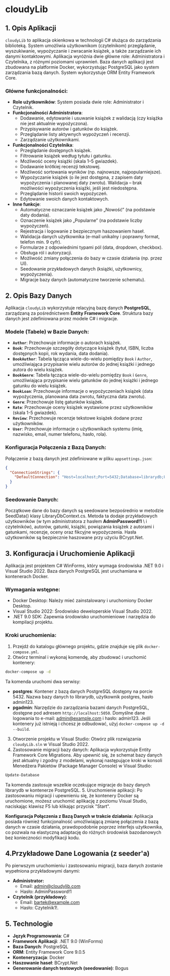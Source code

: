 # cloudyLib

## 1. Opis Aplikacji

`cloudyLib` to aplikacja okienkowa w technologii C# służąca do zarządzania biblioteką. System umożliwia użytkownikom (czytelnikom) przeglądanie, wyszukiwanie, wypożyczanie i zwracanie książek, a także zarządzanie ich danymi kontaktowymi. Aplikacja wyróżnia dwie główne role: Administratora i Czytelnika, z różnymi poziomami uprawnień. Baza danych aplikacji jest zbudowana na platformie Docker, wykorzystując PostgreSQL jako system zarządzania bazą danych. System wykorzystuje ORM Entity Framework Core.

### Główne funkcjonalności:

* **Role użytkowników**: System posiada dwie role: Administrator i Czytelnik.
* **Funkcjonalności Administratora**:
    * Dodawanie, edytowanie i usuwanie książek z walidacją (czy książka nie jest aktualnie wypożyczona).
    * Przypisywanie autorów i gatunków do książek.
    * Przeglądanie listy aktywnych wypożyczeń i recenzji.
    * Zarządzanie użytkownikami.
* **Funkcjonalności Czytelnika**:
    * Przeglądanie dostępnych książek.
    * Filtrowanie książek według tytułu i gatunku.
    * Możliwość oceny książki (skala 1–5 gwiazdek).
    * Dodawanie krótkiej recenzji tekstowej.
    * Możliwość sortowania wyników (np. najnowsze, najpopularniejsze).
    * Wypożyczanie książek (o ile jest dostępna, z zapisem daty wypożyczenia i planowanej daty zwrotu). Walidacja – brak możliwości wypożyczenia książki, jeśli jest niedostępna.
    * Przeglądanie historii swoich wypożyczeń.
    * Edytowanie swoich danych kontaktowych.
* **Inne funkcje**:
    * Automatyczne oznaczanie książek jako „Nowość” (na podstawie daty dodania).
    * Oznaczenie książek jako „Popularne” (na podstawie liczby wypożyczeń).
    * Rejestracja i logowanie z bezpiecznym haszowaniem haseł.
    * Walidacja danych użytkownika (e-mail unikalny i poprawny format, telefon min. 9 cyfr).
    * Formularze z odpowiednimi typami pól (data, dropdown, checkbox).
    * Obsługa ról i autoryzacji.
    * Możliwość zmiany połączenia do bazy w czasie działania (np. przez UI).
    * Seedowanie przykładowych danych (książki, użytkownicy, wypożyczenia).
    * Migracje bazy danych (automatyczne tworzenie schematu).

## 2. Opis Bazy Danych

Aplikacja `cloudyLib` wykorzystuje relacyjną bazę danych **PostgreSQL**, zarządzaną za pośrednictwem **Entity Framework Core**. Struktura bazy danych jest zdefiniowana przez modele C# i migracje.

### Modele (Tabele) w Bazie Danych:

* **`Author`**: Przechowuje informacje o autorach książek.
* **`Book`**: Przechowuje szczegóły dotyczące książek (tytuł, ISBN, liczba dostępnych kopii, rok wydania, data dodania).
* **`BookAuthor`**: Tabela łącząca wiele-do-wielu pomiędzy `Book` i `Author`, umożliwiająca przypisanie wielu autorów do jednej książki i jednego autora do wielu książek.
* **`BookGenre`**: Tabela łącząca wiele-do-wielu pomiędzy `Book` i `Genre`, umożliwiająca przypisanie wielu gatunków do jednej książki i jednego gatunku do wielu książek.
* **`BookLoan`**: Przechowuje informacje o wypożyczeniach książek (data wypożyczenia, planowana data zwrotu, faktyczna data zwrotu).
* **`Genre`**: Przechowuje listę gatunków książek.
* **`Rate`**: Przechowuje oceny książek wystawione przez użytkowników (skala 1-5 gwiazdek).
* **`Review`**: Przechowuje recenzje tekstowe książek dodane przez użytkowników.
* **`User`**: Przechowuje informacje o użytkownikach systemu (imię, nazwisko, email, numer telefonu, hasło, rola).

### Konfiguracja Połączenia z Bazą Danych:

Połączenie z bazą danych jest zdefiniowane w pliku `appsettings.json`:

```json
{
  "ConnectionStrings": {
    "DefaultConnection": "Host=localhost;Port=5432;Database=librarydb;Username=postgres;Password=admin123;"
  }
}
```
### Seedowanie Danych:
Początkowe dane do bazy danych są seedowane bezpośrednio w metodzie SeedData() klasy LibraryDbContext.cs. Metoda ta dodaje przykładowych użytkowników (w tym administratora z hasłem **AdminPassword!1** \ i czytelników), autorów, gatunki, książki, powiązania książek z autorami i gatunkami, recenzje, oceny oraz fikcyjne wypożyczenia. Hasła użytkowników są bezpiecznie haszowane przy użyciu BCrypt.Net.


## 3. Konfiguracja i Uruchomienie Aplikacji
Aplikacja jest projektem C# WinForms, który wymaga środowiska .NET 9.0 i Visual Studio 2022. Baza danych PostgreSQL jest uruchamiana w kontenerach Docker.

### Wymagania wstępne:
* Docker Desktop: Należy mieć zainstalowany i uruchomiony Docker Desktop.
* Visual Studio 2022: Środowisko deweloperskie Visual Studio 2022.
* .NET 9.0 SDK: Zapewnia środowisko uruchomieniowe i narzędzia do kompilacji projektu.

### Kroki uruchomienia:
1. Przejdź do katalogu głównego projektu, gdzie znajduje się plik `docker-compose.yml`.
2. Otwórz terminal i wykonaj komendę, aby zbudować i uruchomić kontenery:
```bash
docker-compose up -d
```
Ta komenda uruchomi dwa serwisy:
 - **postgres**: Kontener z bazą danych PostgreSQL dostępny na porcie 5432. Nazwa bazy danych to librarydb, użytkownik postgres, hasło admin123.
 - **pgadmin**: Narzędzie do zarządzania bazami danych PostgreSQL, dostępne pod adresem `http://localhost:5050`. Domyślne dane logowania to e-mail: admin@example.com i hasło: admin123.
Jeśli kontenery już istnieją i chcesz je odbudować, użyj `docker-compose up -d --build`.
3. Otworzenie projektu w Visual Studio:
Otwórz plik rozwiązania `cloudyLib.sln` w Visual Studio 2022.
4. Zastosowanie migracji bazy danych:
Aplikacja wykorzystuje Entity Framework Core Migrations. Aby upewnić się, że schemat bazy danych jest aktualny i zgodny z modelami, wykonaj następujące kroki w konsoli Menedżera Pakietów (Package Manager Console) w Visual Studio:
```PowerShell
Update-Database
```
Ta komenda zastosuje wszelkie oczekujące migracje do bazy danych librarydb w kontenerze PostgreSQL.
5. Uruchomienie aplikacji:
Po zastosowaniu migracji i upewnieniu się, że kontenery Docker są uruchomione, możesz uruchomić aplikację z poziomu Visual Studio, naciskając klawisz F5 lub klikając przycisk "Start".

**Konfiguracja Połączenia z Bazą Danych w trakcie działania:**
Aplikacja posiada również funkcjonalność umożliwiającą zmianę połączenia z bazą danych w czasie działania, prawdopodobnie poprzez interfejs użytkownika, co pozwala na elastyczną adaptację do różnych środowisk bazodanowych bez konieczności modyfikacji kodu.

## 4.Przykładowe Dane Logowania (z seeder'a)
Po pierwszym uruchomieniu i zastosowaniu migracji, baza danych zostanie wypełniona przykładowymi danymi:

* **Administrator:**
    * Email: admin@cloudylib.com
    * Hasło: AdminPassword!1
* **Czytelnik (przykładowy)**:
    * Email: bartek@example.com
    * Hasło: Czytelnik1!.

## 5. Technologie
* **Język Programowania**: C#
* **Framework Aplikacji**: .NET 9.0 (WinForms)
* **Baza Danych**: PostgreSQL
* **ORM**: Entity Framework Core 9.0.5
* **Konteneryzacja**: Docker
* **Haszowanie haseł**: BCrypt.Net
* **Generowanie danych testowych (seedowanie)**: Bogus
